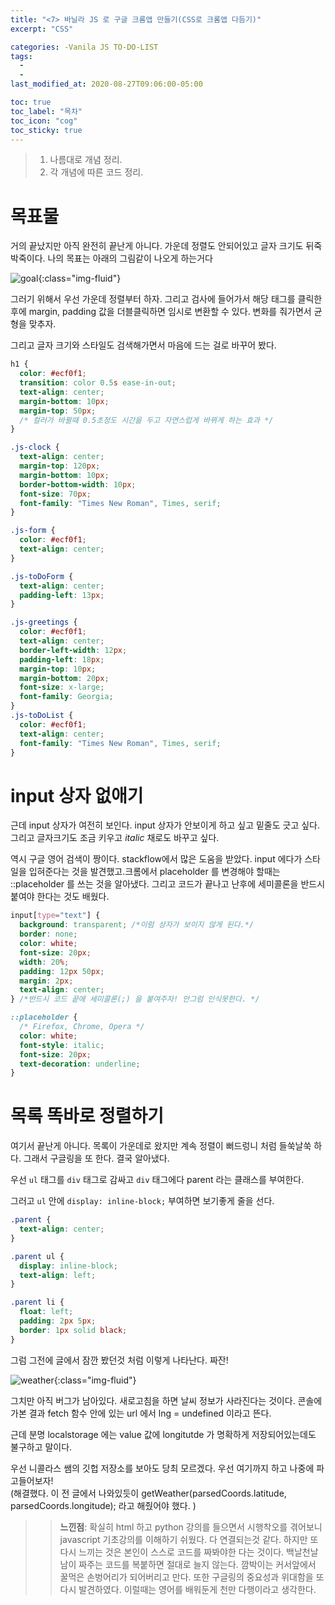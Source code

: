 ```yaml
---
title: "<7> 바닐라 JS 로 구글 크롬앱 만들기(CSS로 크롬앱 다듬기)"
excerpt: "CSS"

categories: -Vanila JS TO-DO-LIST
tags:
  -
  -
last_modified_at: 2020-08-27T09:06:00-05:00

toc: true
toc_label: "목차"
toc_icon: "cog"
toc_sticky: true
---
```


> 1. 나름대로 개념 정리.
> 2. 각 개념에 따른 코드 정리.

# 목표물

거의 끝났지만 아직 완전히 끝난게 아니다. 가운데 정렬도 안되어있고 글자 크기도 뒤죽박죽이다. 나의 목표는 아래의 그림같이 나오게 하는거다

![goal](https://yeonghunko.github.io/assets/img/vanila/goal.png){:class="img-fluid"}

그러기 위해서 우선 가운데 정렬부터 하자. 그리고 검사에 들어가서 해당 태그를 클릭한후에 margin, padding 값을 더블클릭하면 임시로 변환할 수 있다. 변화를 줘가면서 균형을 맞추자.

그리고 글자 크기와 스타일도 검색해가면서 마음에 드는 걸로 바꾸어 봤다.

```css
h1 {
  color: #ecf0f1;
  transition: color 0.5s ease-in-out;
  text-align: center;
  margin-bottom: 10px;
  margin-top: 50px;
  /* 컬러가 바뀔때 0.5초정도 시간을 두고 자연스럽게 바뀌게 하는 효과 */
}

.js-clock {
  text-align: center;
  margin-top: 120px;
  margin-bottom: 10px;
  border-bottom-width: 10px;
  font-size: 70px;
  font-family: "Times New Roman", Times, serif;
}

.js-form {
  color: #ecf0f1;
  text-align: center;
}

.js-toDoForm {
  text-align: center;
  padding-left: 13px;
}

.js-greetings {
  color: #ecf0f1;
  text-align: center;
  border-left-width: 12px;
  padding-left: 18px;
  margin-top: 10px;
  margin-bottom: 20px;
  font-size: x-large;
  font-family: Georgia;
}
.js-toDoList {
  color: #ecf0f1;
  text-align: center;
  font-family: "Times New Roman", Times, serif;
}
```

# input 상자 없애기

근데 input 상자가 여전히 보인다. input 상자가 안보이게 하고 싶고 밑줄도 긋고 싶다. 그리고 글자크기도 조금 키우고 _italic_ 채로도 바꾸고 싶다.

역시 구글 영어 검색이 짱이다. stackflow에서 많은 도움을 받았다. input 에다가 스타일을 입혀준다는 것을 발견했고.크롬에서 placeholder 를 변경해야 할때는 ::placeholder 를 쓰는 것을 알아냈다. 그리고 코드가 끝나고 난후에 세미콜론을 반드시 붙여야 한다는 것도 배웠다.

```css
input[type="text"] {
  background: transparent; /*이럼 상자가 보이지 않게 된다.*/
  border: none;
  color: white;
  font-size: 20px;
  width: 20%;
  padding: 12px 50px;
  margin: 2px;
  text-align: center;
} /*반드시 코드 끝에 세미콜론(;) 을 붙여주자! 안그럼 인식못한다. */

::placeholder {
  /* Firefox, Chrome, Opera */
  color: white;
  font-style: italic;
  font-size: 20px;
  text-decoration: underline;
}
```

# 목록 똑바로 정렬하기

여기서 끝난게 아니다. 목록이 가운데로 왔지만 계속 정렬이 뻐드렁니 처럼 들쑥날쑥 하다. 그래서 구글링을 또 한다. 결국 알아냈다.

우선 `ul` 태그를 `div` 태그로 감싸고 `div` 태그에다 parent 라는 클래스를 부여한다.

그러고 `ul` 안에 `display: inline-block;` 부여하면 보기좋게 줄을 선다.

```css
.parent {
  text-align: center;
}

.parent ul {
  display: inline-block;
  text-align: left;
}

.parent li {
  float: left;
  padding: 2px 5px;
  border: 1px solid black;
}
```

그럼 그전에 글에서 잠깐 봤던것 처럼 이렇게 나타난다. 짜잔!

![weather](https://yeonghunko.github.io/assets/img/vanila/weather.png){:class="img-fluid"}

그치만 아직 버그가 남아있다. 새로고침을 하면 날씨 정보가 사라진다는 것이다. 콘솔에 가본 결과 fetch 함수 안에 있는 url 에서 lng = undefined 이라고 뜬다.

근데 분명 localstorage 에는 value 값에 longitutde 가 명확하게 저장되어있는데도 불구하고 말이다.

우선 니콜라스 쌤의 깃헙 저장소를 보아도 당최 모르겠다. 우선 여기까지 하고 나중에 파고들어보자! \
(해결했다. 이 전 글에서 나와있듯이 getWeather(parsedCoords.latitude, parsedCoords.longitude); 라고 해줬어야 했다. )

> > **느낀점**: 확실히 html 하고 python 강의를 들으면서 시행착오를 겪어보니 javascript 기초강의를 이해하기 쉬웠다. 다 연결되는것 같다. 하지만 또다시 느끼는 것은 본인이 스스로 코드를 짜봐야한 다는 것이다. 백날천날 남이 짜주는 코드를 복붙하면 절대로 늘지 않는다. 깜박이는 커서앞에서 꿀먹은 손벙어리가 되어버리고 만다.
> > 또한 구글링의 중요성과 위대함을 또다시 발견하였다. 이럴때는 영어를 배워둔게 천만 다행이라고 생각한다.
